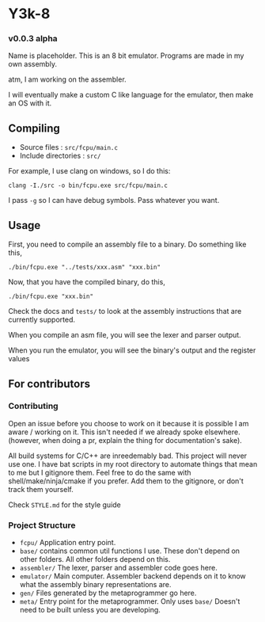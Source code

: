 # Y3k-8 
### v0.0.3 alpha

Name is placeholder. This is an 8 bit emulator. Programs are made in my own assembly.

atm, I am working on the assembler.

I will eventually make a custom C like language for the emulator, then make an OS with it.

## Compiling

- Source files        : `src/fcpu/main.c`
- Include directories : `src/`

For example, I use clang on windows, so I do this:

```
clang -I./src -o bin/fcpu.exe src/fcpu/main.c
```

I pass `-g` so I can have debug symbols. Pass whatever you want.

## Usage

First, you need to compile an assembly file to a binary. Do something like this,

`./bin/fcpu.exe "../tests/xxx.asm" "xxx.bin"`

Now, that you have the compiled binary, do this,

`./bin/fcpu.exe "xxx.bin"`

Check the docs and `tests/` to look at the assembly instructions that are currently supported.

When you compile an asm file, you will see the lexer and parser output.

When you run the emulator, you will see the binary's output and the register values

## For contributors

### Contributing

Open an issue before you choose to work on it because it is possible I am aware / working on it. This isn't needed if we already spoke elsewhere. (however, when doing a pr, explain the thing for documentation's sake).

All build systems for C/C++ are inreedemably bad. This project will never use one. I have bat scripts in my root directory to automate things that mean to me but I gitignore them. Feel free to do the same with shell/make/ninja/cmake if you prefer. Add them to the gitignore, or don't track them yourself.

Check `STYLE.md` for the style guide

### Project Structure

- `fcpu/` Application entry point.
- `base/` contains common util functions I use. These don't depend on other folders. All other folders depend on this.
- `assembler/` The lexer, parser and assembler code goes here.
- `emulator/` Main computer. Assembler backend depends on it to know what the assembly binary representations are.
- `gen/` Files generated by the metaprogrammer go here.
- `meta/` Entry point for the metaprogrammer. Only uses `base/` Doesn't need to be built unless you are developing.